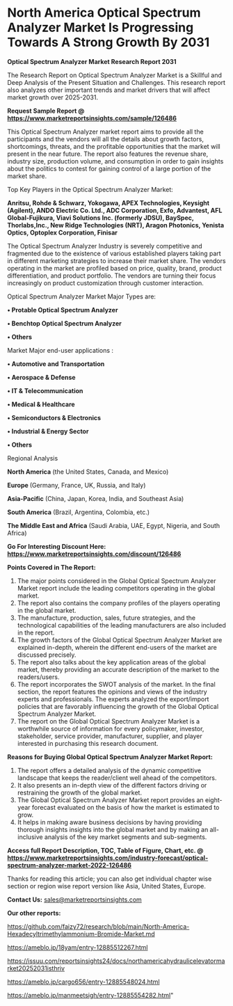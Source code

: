 # North America Optical Spectrum Analyzer Market Is Progressing Towards A Strong Growth By 2031

<strong>Optical Spectrum Analyzer Market Research Report 2031</strong>

The Research Report on Optical Spectrum Analyzer Market is a Skillful and Deep Analysis of the Present Situation and Challenges. This research report also analyzes other important trends and market drivers that will affect market growth over 2025-2031.

<strong>Request Sample Report @ <a href=https://www.marketreportsinsights.com/sample/126486>https://www.marketreportsinsights.com/sample/126486</a></strong>

This Optical Spectrum Analyzer market report aims to provide all the participants and the vendors will all the details about growth factors, shortcomings, threats, and the profitable opportunities that the market will present in the near future. The report also features the revenue share, industry size, production volume, and consumption in order to gain insights about the politics to contest for gaining control of a large portion of the market share.

Top Key Players in the Optical Spectrum Analyzer Market:

<strong>Anritsu, Rohde & Schwarz, Yokogawa, APEX Technologies, Keysight (Agilent), ANDO Electric Co. Ltd., ADC Corporation, Exfo, Advantest, AFL Global-Fujikura, Viavi Solutions Inc. (formerly JDSU), BaySpec, Thorlabs,Inc., New Ridge Technologies (NRT), Aragon Photonics, Yenista Optics, Optoplex Corporation, Finisar</strong>

The Optical Spectrum Analyzer Industry is severely competitive and fragmented due to the existence of various established players taking part in different marketing strategies to increase their market share. The vendors operating in the market are profiled based on price, quality, brand, product differentiation, and product portfolio. The vendors are turning their focus increasingly on product customization through customer interaction.

Optical Spectrum Analyzer Market Major Types are:

<strong>• Protable Optical Spectrum Analyzer

• Benchtop Optical Spectrum Analyzer

• Others</strong>

Market Major end-user applications :

<strong>• Automotive and Transportation

• Aerospace & Defense

• IT & Telecommunication

• Medical & Healthcare

• Semiconductors & Electronics

• Industrial & Energy Sector

• Others</strong>

Regional Analysis

</u><strong><b>North America</b></strong> (the United States, Canada, and Mexico)

<strong><b>Europe </b></strong>(Germany, France, UK, Russia, and Italy)

<strong><b>Asia-Pacific</b></strong> (China, Japan, Korea, India, and Southeast Asia)

<strong><b>South America</b></strong> (Brazil, Argentina, Colombia, etc.)

<strong><b>The Middle East and Africa</b></strong> (Saudi Arabia, UAE, Egypt, Nigeria, and South Africa)

<strong>Go For Interesting Discount Here: <a href=https://www.marketreportsinsights.com/discount/126486>https://www.marketreportsinsights.com/discount/126486</a></strong>

<strong>Points Covered in The Report:</strong>
<ol>
  <li>The major points considered in the Global Optical Spectrum Analyzer Market report include the leading competitors operating in the global market.</li>
  <li>The report also contains the company profiles of the players operating in the global market.</li>
  <li>The manufacture, production, sales, future strategies, and the technological capabilities of the leading manufacturers are also included in the report.</li>
  <li>The growth factors of the Global Optical Spectrum Analyzer Market are explained in-depth, wherein the different end-users of the market are discussed precisely.</li>
  <li>The report also talks about the key application areas of the global market, thereby providing an accurate description of the market to the readers/users.</li>
  <li>The report incorporates the SWOT analysis of the market. In the final section, the report features the opinions and views of the industry experts and professionals. The experts analyzed the export/import policies that are favorably influencing the growth of the Global Optical Spectrum Analyzer Market.</li>
  <li>The report on the Global Optical Spectrum Analyzer Market is a worthwhile source of information for every policymaker, investor, stakeholder, service provider, manufacturer, supplier, and player interested in purchasing this research document.</li>
</ol>
<strong>Reasons for Buying Global Optical Spectrum Analyzer Market Report:</strong>

<ol>
  <li>The report offers a detailed analysis of the dynamic competitive landscape that keeps the reader/client well ahead of the competitors.</li>
  <li>It also presents an in-depth view of the different factors driving or restraining the growth of the global market.</li>
  <li>The Global Optical Spectrum Analyzer Market report provides an eight-year forecast evaluated on the basis of how the market is estimated to grow.</li>
  <li>It helps in making aware business decisions by having providing thorough insights insights into the global market and by making an all-inclusive analysis of the key market segments and sub-segments.</li>
</ol>
<strong>Access full Report Description, TOC, Table of Figure, Chart, etc. @ <a href=https://www.marketreportsinsights.com/industry-forecast/optical-spectrum-analyzer-market-2022-126486>https://www.marketreportsinsights.com/industry-forecast/optical-spectrum-analyzer-market-2022-126486</a></strong>


Thanks for reading this article; you can also get individual chapter wise section or region wise report version like Asia, United States, Europe.

<strong>Contact Us:</strong>
sales@marketreportsinsights.com

<strong>Our other reports:</strong>

<a href=https://github.com/faizy72/research/blob/main/North-America-Hexadecyltrimethylammonium-Bromide-Market.md>https://github.com/faizy72/research/blob/main/North-America-Hexadecyltrimethylammonium-Bromide-Market.md</a>

<a href=https://ameblo.jp/18yam/entry-12885512267.html>https://ameblo.jp/18yam/entry-12885512267.html</a>

<a href=https://issuu.com/reportsinsights24/docs/northamericahydraulicelevatormarket20252031isthriv>https://issuu.com/reportsinsights24/docs/northamericahydraulicelevatormarket20252031isthriv</a>

<a href=https://ameblo.jp/cargo656/entry-12885548024.html>https://ameblo.jp/cargo656/entry-12885548024.html</a>

<a href=https://ameblo.jp/manmeetsigh/entry-12885554282.html>https://ameblo.jp/manmeetsigh/entry-12885554282.html</a>"
